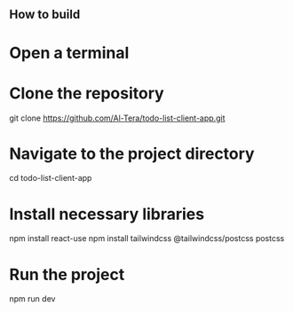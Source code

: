 ## How to build

# Open a terminal 

# Clone the repository
git clone https://github.com/Al-Tera/todo-list-client-app.git

# Navigate to the project directory
cd todo-list-client-app

# Install necessary libraries
npm install react-use
npm install tailwindcss @tailwindcss/postcss postcss

# Run the project
npm run dev
